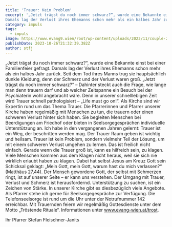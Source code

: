 ```yaml
---
title: 'Trauer: Kein Problem'
excerpt: '„Jetzt trägst du noch immer schwarz?“, wurde eine Bekannte einst bei einer Familienfeier gefragt.
Damals lag der Verlust ihres Ehemanns schon mehr als ein halbes Jahr zurück. Seit dem Tod ...'
category: impuls
tags:
  - impuls
image: https://www.evang9.wien/root/wp-content/uploads/2023/11/couple-2563424.jpg
publishDate: 2023-10-26T21:32:39.382Z
author: stfj
---
```


„Jetzt trägst du noch immer schwarz?“, wurde eine Bekannte einst bei einer Familienfeier gefragt.
Damals lag der Verlust ihres Ehemanns schon mehr als ein halbes Jahr zurück. Seit dem Tod ihres Manns trug sie hauptsächlich dunkle Kleidung, denn der Schmerz und der Verlust waren groß.
„Jetzt trägst du noch immer schwarz?“ – Dahinter steckt auch die Frage, wie lange man denn trauern darf und ab welcher Zeitspanne ein Besuch bei der Psychiaterin wohl angebracht wäre. Denn in unserer schnelllebigen Zeit wird Trauer schnell pathologisiert – „Life must go on!“.
Als Kirche sind wir Expertin rund um das Thema Trauer. Die Pfarrerinnen und Pfarrer unserer Kirche haben regelmäßig mit Menschen zu tun, die trauern oder einen schweren Verlust hinter sich haben. Sie begleiten Menschen bei Beerdigungen am Friedhof oder bieten in Seelsorgegesprächen individuelle Unterstützung an.
Ich habe in den vergangenen Jahren gelernt: Trauer ist ein Weg, der beschritten werden mag. Der Trauer Raum geben ist wichtig und heilsam. Trauer ist kein Problem, sondern vielmehr Teil der Lösung, um mit einem schweren Verlust umgehen zu lernen. Das ist freilich nicht einfach.
Gerade wenn die Trauer groß ist, kann es hilfreich sein, zu klagen. Viele Menschen kommen aus dem Klagen nicht heraus, weil sie sich nie wirklich erlaubt haben zu klagen. Dabei hat selbst Jesus am Kreuz Gott sein Schicksal geklagt: „Mein Gott, mein Gott, warum hast du mich verlassen?“ (Matthäus 27,44). Der Mensch gewordene Gott, der selbst mit Schmerzen ringt, ist auf unserer Seite – er kann uns verstehen.
Der Umgang mit Trauer, Verlust und Schmerz ist herausfordernd. Unterstützung zu suchen, ist ein Zeichen von Stärke. In unserer Kirche gibt es diesbezüglich viele Angebote. Als Pfarrer stehe ich gerne für Seelsorgegespräche zur Verfügung. Die Telefonseelsorge ist rund um die Uhr unter der Notrufnummer 142 erreichbar.
Mit Trauernden feiern wir regelmäßig Gottesdienste unter dem Motto „Tröstende Rituale“.
Informationen unter www.evang-wien.at/trost.

Ihr Pfarrer Stefan Fleischner-Janits
